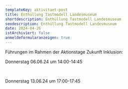 ```yaml
---
templateKey: aktivitaet-post
title: Enthüllung Tastmodell Landesmuseum
shortdescription: Enthüllung Tastmodell Landesmuseum
seodescription: Enthüllung Tastmodell Landesmuseum
date: 2024-04-26
istArchiviert: false
anmeldeformularanzeigen: true
---
```

<!--StartFragment-->

Führungen im Rahmen der Aktionstage Zukunft Inklusion:

Donnerstag 06.06.24 um 14:00-14:45

 

Donnerstag 13.06.24 um 17:00-17:45

<!--EndFragment-->